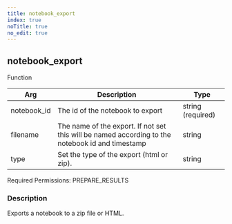 ```yaml
---
title: notebook_export
index: true
noTitle: true
no_edit: true
---
```




<div class="vql_item"></div>


## notebook_export
<span class='vql_type label label-warning pull-right page-header'>Function</span>



<div class="vqlargs"></div>

Arg | Description | Type
----|-------------|-----
notebook_id|The id of the notebook to export|string (required)
filename|The name of the export. If not set this will be named according to the notebook id and timestamp|string
type|Set the type of the export (html or zip).|string

Required Permissions: 
<span class="linkcolour label label-success">PREPARE_RESULTS</span>

### Description

Exports a notebook to a zip file or HTML.

